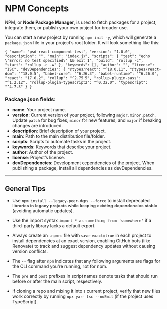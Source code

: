 # NPM Concepts

NPM, or **Node Package Manager**, is used to fetch packages for a project, integrate them, or publish your own project for broader use.

You can start a new project by running `npm init -y`, which will generate a `package.json` file in your project’s root folder. It will look something like this:

`{ "name": "psd-react-component-test", "version": "1.0.0", "description": "", "main": "index.js", "scripts": { "test": "echo \"Error: no test specified\" && exit 1", "build": "rollup -c", "start": "rollup -c -w" }, "keywords": [], "author": "", "license": "ISC", "devDependencies": { "@types/react": "^18.0.11", "@types/react-dom": "^18.0.5", "babel-core": "^6.26.3", "babel-runtime": "^6.26.0", "react": "17.0.2", "rollup": "^2.75.5", "rollup-plugin-sass": "^1.2.12", "rollup-plugin-typescript2": "^0.32.0", "typescript": "^4.7.3" } }`

### Package.json fields:

- **name**: Your project name.
- **version**: Current version of your project, following `major.minor.patch`. Update `patch` for bug fixes, `minor` for new features, and `major` if breaking changes are introduced.
- **description**: Brief description of your project.
- **main**: Path to the main distribution file/folder.
- **scripts**: Scripts to automate tasks in the project.
- **keywords**: Keywords that describe your project.
- **author**: Author of the project.
- **license**: Project’s license.
- **devDependencies**: Development dependencies of the project. When publishing a package, install all dependencies as devDependencies.

---

## General Tips

- Use `npm install --legacy-peer-deps --force` to install deprecated libraries in legacy projects while keeping existing dependencies stable (avoiding automatic updates).
  
- Use the import syntax `import * as something from 'somewhere'` if a third-party library lacks a default export.

- Always create an `.npmrc` file with `save-exact=true` in each project to install dependencies at an exact version, enabling GitHub bots (like Renovate) to track and suggest dependency updates without causing version conflicts.

- The `--` flag after `npm` indicates that any following arguments are flags for the CLI command you're running, not for npm.

- The `pre` and `post` prefixes in script names denote tasks that should run before or after the main script, respectively.

- If cloning a repo and mixing it into a current project, verify that new files work correctly by running `npx yarn tsc --noEmit` (if the project uses TypeScript).
